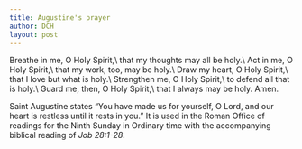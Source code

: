```yaml
---
title: Augustine's prayer
author: DCH
layout: post
---
```

Breathe in me, O Holy Spirit,\\
that my thoughts may all be holy.\\
Act in me, O Holy Spirit,\\
that my work, too, may be holy.\\
Draw my heart, O Holy Spirit,\\
that I love but what is holy.\\
Strengthen me, O Holy Spirit,\\
to defend all that is holy.\\
Guard me, then, O Holy Spirit,\\
that I always may be holy. Amen.

Saint Augustine states “You have made us for yourself, O Lord, and our heart is restless until it rests in you.” It is used in the Roman Office of readings for the Ninth Sunday in Ordinary time with the accompanying biblical reading of *Job 28:1-28*.
